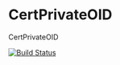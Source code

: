 # CertPrivateOID
CertPrivateOID

[![Build Status](https://travis-ci.org/djshin72/CertPrivateOID.svg?branch=master)](https://travis-ci.org/djshin72/CertPrivateOID.svg?branch=master)
